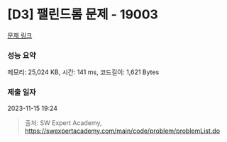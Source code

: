 # [D3] 팰린드롬 문제 - 19003 

[문제 링크](https://swexpertacademy.com/main/code/problem/problemDetail.do?contestProbId=AYtrCJQaDb4DFAR-) 

### 성능 요약

메모리: 25,024 KB, 시간: 141 ms, 코드길이: 1,621 Bytes

### 제출 일자

2023-11-15 19:24



> 출처: SW Expert Academy, https://swexpertacademy.com/main/code/problem/problemList.do